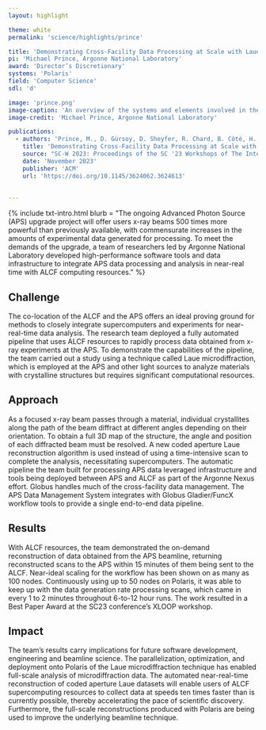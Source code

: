```yaml
---
layout: highlight

theme: white
permalink: 'science/highlights/prince'

title: 'Demonstrating Cross-Facility Data Processing at Scale with Laue Microdiffraction'
pi: 'Michael Prince, Argonne National Laboratory'
award: 'Director’s Discretionary'
systems: 'Polaris'
field: 'Computer Science'
sdl: 'd'

image: 'prince.png' 
image-caption: 'An overview of the systems and elements involved in the data processing system.'
image-credit: 'Michael Prince, Argonne National Laboratory'

publications:
  - authors: 'Prince, M., D. Gürsoy, D. Sheyfer, R. Chard, B. Côté, H. Parraga, B. Frosik, J. Tischler, and N. Schwarz'
    title: 'Demonstrating Cross-Facility Data Processing at Scale with Laue Microdiffraction'
    source: "SC-W 2023: Proceedings of the SC '23 Workshops of The International Conference on High Performance Computing, Network, Storage, and Analysis"
    date: 'November 2023'
    publisher: 'ACM'
    url: 'https://doi.org/10.1145/3624062.3624613'
    
    
---
```


{% include txt-intro.html 
    blurb = "The ongoing Advanced Photon Source (APS) upgrade project will offer users x-ray beams 500 times more powerful than previously available, with commensurate increases in the amounts of experimental data generated for processing. To meet the demands of the upgrade, a team of researchers led by Argonne National Laboratory developed high-performance software tools and data infrastructure to integrate APS data processing and analysis in near-real time with ALCF computing resources."
%}



## Challenge

The co-location of the ALCF and the APS offers an ideal proving ground for methods to closely integrate supercomputers and experiments for near-real-time data analysis. The research team deployed a fully automated pipeline that uses ALCF resources to rapidly process data obtained from x-ray experiments at the APS. To demonstrate the capabilities of the pipeline, the team carried out a study using a technique called Laue microdiffraction, which is employed at the APS and other light sources to analyze materials with crystalline structures but requires significant computational resources.

## Approach

As a focused x-ray beam passes through a material, individual crystallites along the path of the beam diffract at different angles depending on their orientation. To obtain a full 3D map of the structure, the angle and position of each diffracted beam must be resolved. A new coded aperture Laue reconstruction algorithm is used instead of using a time-intensive scan to complete the analysis, necessitating supercomputers.
The automatic pipeline the team built for processing APS data leveraged infrastructure and tools being deployed between APS and ALCF as part of the Argonne Nexus effort. Globus handles much of the cross-facility data management. The APS Data Management System integrates with Globus Gladier/FuncX workflow tools to provide a single end-to-end data pipeline.

## Results

With ALCF resources, the team demonstrated the on-demand reconstruction of data obtained from the APS beamline, returning reconstructed scans to the APS within 15 minutes of them being sent to the ALCF. Near-ideal scaling for the workflow has been shown on as many as 100 nodes. Continuously using up to 50 nodes on Polaris, it was able to keep up with the data generation rate processing scans, which came in every 1 to 2 minutes throughout 6-to-12 hour runs. The work resulted in a Best Paper Award at the SC23 conference’s XLOOP workshop.

## Impact

The team’s results carry implications for future software development, engineering and beamline science. The parallelization, optimization, and deployment onto Polaris of the Laue microdiffraction technique has enabled full-scale analysis of microdiffraction data. The automated near-real-time reconstruction of coded aperture Laue datasets will enable users of ALCF supercomputing resources to collect data at speeds ten times faster than is currently possible, thereby accelerating the pace of scientific discovery. Furthermore, the full-scale reconstructions produced with Polaris are being used to improve the underlying beamline technique.
